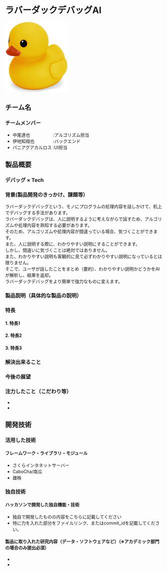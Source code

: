 # ラバーダックデバッグAI

<img src="duck_thumbnail.jpg" width="200">

## チーム名
### チームメンバー
- 中尾達也　　　　　 :アルゴリズム担当
- 伊地知翔也　　　　 :バックエンド
- パニアグアカルロス :UI担当

## 製品概要
### デバッグ × Tech
### 背景(製品開発のきっかけ、課題等）
ラバーダックデバッグという、モノにプログラムの処理内容を話しかけて、机上でデバッグする手法があります。  
ラバーダックデバッグは、人に説明するように考えながらで話すため、アルゴリズムや処理内容を熟知する必要があります。  
そのため、アルゴリズムや処理内容が間違っている場合、気づくことができます。  
また、人に説明する際に、わかりやすい説明にすることができます。  
しかし、間違いに気づくことは絶対ではありません。  
また、わかりやすい説明も客観的に見て必ずわかりやすい説明になっているとは限りません。  
そこで、ユーザが話したことをまとめ（要約）、わかりやすい説明かどうかをAIが解析し、結果を返却。  
ラバーダックデバッグをより簡単で強力なものに変えます。
### 製品説明（具体的な製品の説明）

### 特長
#### 1. 特長1
#### 2. 特長2
#### 3. 特長3

### 解決出来ること
### 今後の展望
### 注力したこと（こだわり等）
* 
* 

## 開発技術
### 活用した技術
#### フレームワーク・ライブラリ・モジュール
- さくらインタネットサーバー
- CaboCha/南瓜
- 雌株

### 独自技術
#### ハッカソンで開発した独自機能・技術
* 独自で開発したものの内容をこちらに記載してください
* 特に力を入れた部分をファイルリンク、またはcommit_idを記載してください。

#### 製品に取り入れた研究内容（データ・ソフトウェアなど）（※アカデミック部門の場合のみ提出必須）
* 
* 

